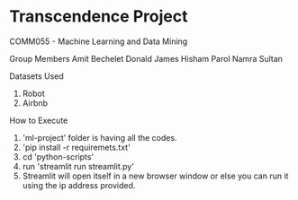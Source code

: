 # Transcendence Project
COMM055 - Machine Learning and Data Mining

Group Members
Amit Bechelet
Donald James
Hisham Parol
Namra Sultan

Datasets Used
1. Robot
2. Airbnb

How to Execute
1. 'ml-project' folder is having all the codes.
2. 'pip install -r requiremets.txt'
3. cd 'python-scripts'
4. run 'streamlit run streamlit.py'
5. Streamlit will open itself in a new browser window or else you can run it using the ip address provided.